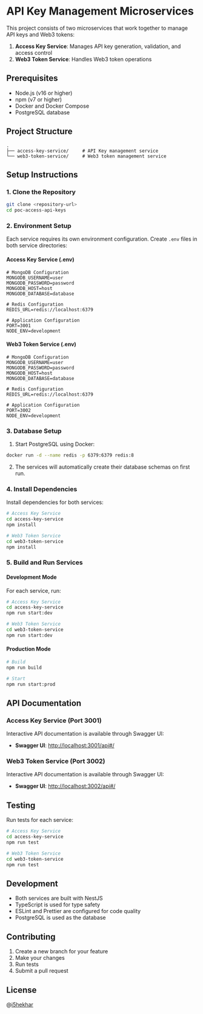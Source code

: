 # API Key Management Microservices

This project consists of two microservices that work together to manage API keys and Web3 tokens:

1. **Access Key Service**: Manages API key generation, validation, and access control
2. **Web3 Token Service**: Handles Web3 token operations

## Prerequisites

- Node.js (v16 or higher)
- npm (v7 or higher)
- Docker and Docker Compose
- PostgreSQL database

## Project Structure

```
.
├── access-key-service/     # API Key management service
└── web3-token-service/     # Web3 token management service
```

## Setup Instructions

### 1. Clone the Repository

```bash
git clone <repository-url>
cd poc-access-api-keys
```

### 2. Environment Setup

Each service requires its own environment configuration. Create `.env` files in both service directories:

#### Access Key Service (.env)
```env
# MongoDB Configuration
MONGODB_USERNAME=user
MONGODB_PASSWORD=password
MONGODB_HOST=host
MONGODB_DATABASE=database

# Redis Configuration
REDIS_URL=redis://localhost:6379

# Application Configuration
PORT=3001
NODE_ENV=development
```

#### Web3 Token Service (.env)
```env
# MongoDB Configuration
MONGODB_USERNAME=user
MONGODB_PASSWORD=password
MONGODB_HOST=host
MONGODB_DATABASE=database

# Redis Configuration
REDIS_URL=redis://localhost:6379

# Application Configuration
PORT=3002
NODE_ENV=development
```

### 3. Database Setup

1. Start PostgreSQL using Docker:
```bash
docker run -d --name redis -p 6379:6379 redis:8
```

2. The services will automatically create their database schemas on first run.

### 4. Install Dependencies

Install dependencies for both services:

```bash
# Access Key Service
cd access-key-service
npm install

# Web3 Token Service
cd web3-token-service
npm install
```

### 5. Build and Run Services

#### Development Mode

For each service, run:

```bash
# Access Key Service
cd access-key-service
npm run start:dev

# Web3 Token Service
cd web3-token-service
npm run start:dev
```

#### Production Mode

```bash
# Build
npm run build

# Start
npm run start:prod
```

## API Documentation

### Access Key Service (Port 3001)

Interactive API documentation is available through Swagger UI:
- **Swagger UI**: [http://localhost:3001/api#/](http://localhost:3001/api#/)


### Web3 Token Service (Port 3002)

Interactive API documentation is available through Swagger UI:
- **Swagger UI**: [http://localhost:3002/api#/](http://localhost:3002/api#/)


## Testing

Run tests for each service:

```bash
# Access Key Service
cd access-key-service
npm run test

# Web3 Token Service
cd web3-token-service
npm run test
```

## Development

- Both services are built with NestJS
- TypeScript is used for type safety
- ESLint and Prettier are configured for code quality
- PostgreSQL is used as the database

## Contributing

1. Create a new branch for your feature
2. Make your changes
3. Run tests
4. Submit a pull request

## License

@[i5hekhar](https://github.com/i5hekhar)